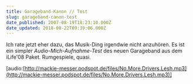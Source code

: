 ```yaml
---
title: Garageband-Kanon // Test
slug: garageband-canon-test
date_published: 2007-08-19T18:23:10.000Z
date_updated: 2018-08-22T09:39:06.000Z
---
```


Ich rate jetzt eher dazu, das Musik-Ding irgendwie nicht anzuhören. Es ist ein simpler *Audio-Mich-Aufnahme-Test* des neuen Garageband aus dem iLife'08 Paket. Rumgespiele, quasi.

[audio:[http://mackie-messer.podspot.de/files/No.More.Drivers.Lesh.mp3](http://mackie-messer.podspot.de/files/No.More.Drivers.Lesh.mp3)]

